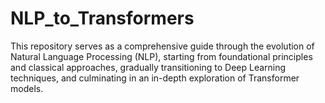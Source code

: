 # NLP_to_Transformers
This repository serves as a comprehensive guide through the evolution of Natural Language Processing (NLP), starting from foundational principles and classical approaches, gradually transitioning to Deep Learning techniques, and culminating in an in-depth exploration of Transformer models.
